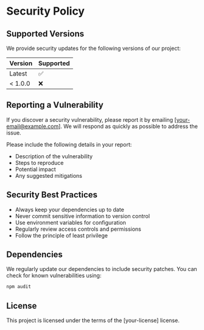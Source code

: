 # Security Policy

## Supported Versions

We provide security updates for the following versions of our project:

| Version | Supported          |
| ------- | ------------------ |
| Latest  | :white_check_mark: |
| < 1.0.0 | :x:                |

## Reporting a Vulnerability

If you discover a security vulnerability, please report it by emailing [your-email@example.com]. We will respond as quickly as possible to address the issue.

Please include the following details in your report:
- Description of the vulnerability
- Steps to reproduce
- Potential impact
- Any suggested mitigations

## Security Best Practices

- Always keep your dependencies up to date
- Never commit sensitive information to version control
- Use environment variables for configuration
- Regularly review access controls and permissions
- Follow the principle of least privilege

## Dependencies

We regularly update our dependencies to include security patches. You can check for known vulnerabilities using:

```bash
npm audit
```

## License

This project is licensed under the terms of the [your-license] license.
